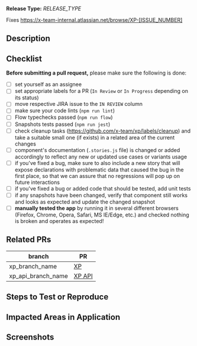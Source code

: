 <!--
Thank you for your pull request!

Provide a general summary of your changes in the Title above. Do not include any task numbers.
Use imperative, present tense: "Change" not "Changed" nor "Changes". This will become a correct final merge commit message 😄
The imperative tells someone what merging the PR **will do**, rather than **what you did**.
-->

**Release Type:** *RELEASE_TYPE* <!-- Refer to the wiki https://github.com/x-team/xp/wiki/Release-Process#types-of-releases -->
<!--
Basic types are:
  - Bug fix (non-breaking change which fixes an issue)
  - Dev Improvements (these changes make life easier for devs but have no noticeable impact on end-users)
  - Non-Breaking Feature (adding a new feature without affecting any existing features)
  - Breaking Changes (fix or feature that would cause existing functionality to not work as expected)
-->

Fixes https://x-team-internal.atlassian.net/browse/XP-[ISSUE_NUMBER]

## Description

<!-- Provide several sentences describing the overall goals of the pull request's changes. -->

## Checklist

**Before submitting a pull request,** please make sure the following is done:

<!-- Remove items that do not apply. Just tick completed items in UI -->
- [ ] set yourself as an assignee
- [ ] set appropriate labels for a PR (`In Review` or `In Progress` depending on its status)
- [ ] move respective JIRA issue to the `IN REVIEW` column
- [ ] make sure your code lints (`npm run lint`)
- [ ] Flow typechecks passed (`npm run flow`)
- [ ] Snapshots tests passed (`npm run jest`)
- [ ] check cleanup tasks (https://github.com/x-team/xp/labels/cleanup) and take a suitable small one (if exists) in a related area of the current changes
- [ ] component's documentation (`.stories.js` file) is changed or added accordingly to reflect any new or updated use cases or variants usage
- [ ] if you've fixed a bug, make sure to also include a new story that will expose declarations with problematic data that caused the bug in the first place, so that we can assure that no regressions will pop up on future interactions
- [ ] if you've fixed a bug or added code that should be tested, add unit tests
- [ ] if any snapshots have been changed, verify that component still works and looks as expected and update the changed snapshot
- [ ] **manually tested the app** by running it in several different browsers (Firefox, Chrome, Opera, Safari, MS IE/Edge, etc.) and checked nothing is broken and operates as expected!

## Related PRs

<!-- List related PRs against other XP repos if applicable: -->

branch | PR
------ | ------
xp_branch_name | [XP](https://github.com/x-team/xp/pull/X)
xp_api_branch_name | [XP API](https://github.com/x-team/xp-api/pull/X)

## Steps to Test or Reproduce

<!-- Outline the steps for the reviewer to test or reproduce the PR here and specifically how you tested your changes. -->

## Impacted Areas in Application

<!-- List general components of the application that this PR will affect. -->

## Screenshots

<!-- Provide if appropriate -->
